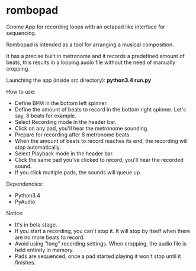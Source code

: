 # rombopad
Gnome App for recording loops with an octapad like interface for sequencing.

Rombopad is intended as a tool for arranging a musical composition.

It has a precise built in metronome and it records a predefined amount of beats,
this results in a looping audio file without the need of manually cropping.


Launching the app (inside src directory):
  **python3.4 run.py**

How to use:
  * Define BPM in the bottom left spinner.
  * Define the amount of beats to record in the bottom right spinner. Let's say, 8 beats for example.
  * Select Recording mode in the header bar.
  * Click on any pad, you'll hear the metronome sounding.
  * Prepare for recording after 8 metronome beats.
  * When the amount of beats to record reaches its end, the recording will stop automatically.
  * Select Playback mode in the header bar.
  * Click the same pad you've clicked to record, you'll hear the recorded sound.
  * If you click multiple pads, the sounds will queue up.
  

Dependencies:
  * Python3.4
  * PyAudio


Notice:
  * It's in beta stage.
  * If you start a recording, you can't stop it. It will stop by itself when there are no more beats to record.
  * Avoid using "long" recording settings. When cropping, the audio file is held entirely in memory.
  * Pads are sequenced, once a pad started playing it won't stop until it finishes.
